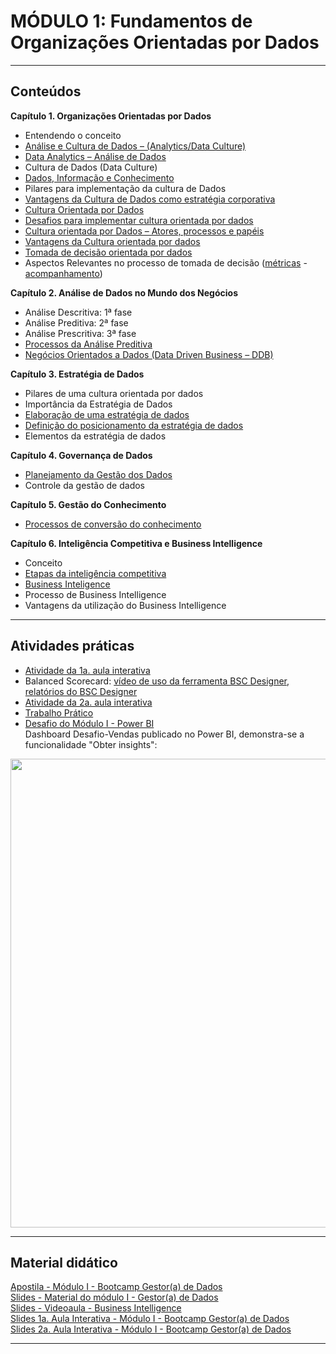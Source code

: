 # MÓDULO 1: Fundamentos de Organizações Orientadas por Dados  

---  

## Conteúdos
**Capítulo 1. Organizações Orientadas por Dados**  
- Entendendo o conceito  
- [Análise e Cultura de Dados – (Analytics/Data Culture)](https://www.ecommercebrasil.com.br/artigos/10-tendencias-de-analytics-para-2019-que-devem-ser-observadas/)
- [Data Analytics – Análise de Dados](https://itforum.com.br/noticias/analise-de-dados-o-atalho-para-as-empresas-em-2019/)  
- Cultura de Dados (Data Culture) 
- [Dados, Informação e Conhecimento](http://www.uel.br/revistas/uel/index.php/informacao/article/view/27940) 
- Pilares para implementação da cultura de Dados
- [Vantagens da Cultura de Dados como estratégia corporativa](https://www.siteware.com.br/gestao-estrategica/indicadores-estrategicos-tatitos-operacionais/)  
- [Cultura Orientada por Dados](https://rockcontent.com/br/blog/cultura-data-driven/) 
- [Desafios para implementar cultura orientada por dados](https://connection.mit.edu/sites/default/files/publication-pdfs/data%20driven%20society%20sci%20amer_0.pdf)
- [Cultura orientada por Dados – Atores, processos e papéis](https://www.thinkwithgoogle.com/intl/pt-br/futuro-do-marketing/novas-tecnologias/sua-empresa-esta-pronta-para-o-futuro-data-driven/)
- [Vantagens da Cultura orientada por dados](https://www.setting.com.br/blog/gestao-empresarial/ferramentas-tomada-decisao/) 
- [Tomada de decisão orientada por dados](https://fsense.com/pt/tomada-de-decisoes-eficiente-entenda-o-peso-da-analise-de-dados/)  
- Aspectos Relevantes no processo de tomada de decisão ([métricas](https://github.com/rosacarla/Data-Analytics-bootcamp-gestor-de-dados/blob/main/modulo%201-GD/outras-praticas/metrica_disponibilidade-dos-servicos.xlsx) - [acompanhamento](https://github.com/rosacarla/Data-Analytics-bootcamp-gestor-de-dados/blob/main/modulo%201-GD/outras-praticas/acompanhamento-planner.jpg))

**Capítulo 2. Análise de Dados no Mundo dos Negócios**  
- Análise Descritiva: 1ª fase 
- Análise Preditiva: 2ª fase  
- Análise Prescritiva: 3ª fase 
- [Processos da Análise Preditiva](https://en.wikipedia.org/wiki/Predictive_analytics#Predictive_models) 
- [Negócios Orientados a Dados (Data Driven Business – DDB)](https://blog.iclinic.com.br/big-data-na-medicina/)  

**Capítulo 3. Estratégia de Dados**  
- Pilares de uma cultura orientada por dados  
- Importância da Estratégia de Dados  
- [Elaboração de uma estratégia de dados](https://www.forbes.com/sites/insights-treasuredata/2019/05/01/the-path-to-personalization/?sh=42e1432c7a76) 
- [Definição do posicionamento da estratégia de dados](https://github.com/rosacarla/Data-Analytics-bootcamp-gestor-de-dados/tree/main/modulo%201-GD/outras-praticas/balanced-scorecard) 
- Elementos da estratégia de dados

**Capítulo 4. Governança de Dados**  
- [Planejamento da Gestão dos Dados](https://github.com/rosacarla/Data-Analytics-bootcamp-gestor-de-dados/blob/main/modulo%201-GD/trabalho-pratico/data-management-dama-dmbok-v2.jpg)  
- Controle da gestão de dados

**Capítulo 5. Gestão do Conhecimento**  
- [Processos de conversão do conhecimento](https://www.ibccoaching.com.br/portal/vida-profissional/quatro-modos-conversao-do-conhecimento-auxilia-na-empresa/)

**Capítulo 6. Inteligência Competitiva e Business Intelligence**  
- Conceito
- [Etapas da inteligência competitiva](https://github.com/rosacarla/Data-Analytics-bootcamp-gestor-de-dados/blob/main/modulo%201-GD/trabalho-pratico/etapas-inteligencia-competitiva.jpg) 
- [Business Inteligence](https://github.com/rosacarla/Data-Analytics-bootcamp-gestor-de-dados/tree/main/modulo%201-GD/pratica-powerBI)
- Processo de Business Intelligence
- Vantagens da utilização do Business Intelligence 


---  


## Atividades práticas
- [Atividade da 1a. aula interativa](https://github.com/rosacarla/Data-Analytics-bootcamp-gestor-de-dados/blob/main/modulo%201-GD/outras-praticas/atividade-aula-interativa1.pdf)  
- Balanced Scorecard: [vídeo de uso da ferramenta BSC Designer](https://github.com/rosacarla/Data-Analytics-bootcamp-gestor-de-dados/blob/main/modulo%201-GD/outras-praticas/balanced-scorecard/Ferramenta_BSC_Designer.gif), [relatórios do BSC Designer](https://github.com/rosacarla/Data-Analytics-bootcamp-gestor-de-dados/tree/main/modulo%201-GD/outras-praticas/balanced-scorecard)  
- [Atividade da 2a. aula interativa](https://github.com/rosacarla/Data-Analytics-bootcamp-gestor-de-dados/blob/main/modulo%201-GD/outras-praticas/atividade-aula-interativa2.pdf)  
- [Trabalho Prático](https://github.com/rosacarla/Data-Analytics-bootcamp-gestor-de-dados/tree/main/modulo%201-GD/trabalho-pratico)  
- [Desafio do Módulo I - Power BI]()  
Dashboard Desafio-Vendas publicado no Power BI, demonstra-se a funcionalidade "Obter insights":
<p align="center">
	<img src="" width="750">
</p>  

---  


## Material didático  
[Apostila - Módulo I - Bootcamp Gestor(a) de Dados](https://github.com/rosacarla/Data-Analytics-bootcamp-gestor-de-dados/blob/main/modulo%201-GD/material-de-aulas/Apostila%20-%20M%C3%B3dulo%201%20-%20Bootcamp%20Gestor(a)%20de%20Dados.pdf)  
[Slides - Material do módulo I - Gestor(a) de Dados](https://github.com/rosacarla/Data-Analytics-bootcamp-gestor-de-dados/blob/main/modulo%201-GD/material-de-aulas/Slides%20-%20Material%20do%20m%C3%B3dulo%201%20-%20Gestor(a)%20de%20dados.pdf)  
[Slides - Videoaula - Business Intelligence](https://github.com/rosacarla/Data-Analytics-bootcamp-gestor-de-dados/blob/main/modulo%201-GD/material-de-aulas/Slides-videoaula-business-intelligence.pdf)  
[Slides 1a. Aula Interativa - Módulo I - Bootcamp Gestor(a) de Dados](https://github.com/rosacarla/Data-Analytics-bootcamp-gestor-de-dados/blob/main/modulo%201-GD/material-de-aulas/Slides%201a%20Aula%20Interativa%20-%20M%C3%B3dulo%201%20-%20Bootcamp%20Gestor(a)%20de%20Dados.pdf)  
[Slides 2a. Aula Interativa - Módulo I - Bootcamp Gestor(a) de Dados](https://github.com/rosacarla/Data-Analytics-bootcamp-gestor-de-dados/blob/main/modulo%201-GD/material-de-aulas/Slides%202a%20Aula%20Interativa%20%E2%88%92%20M%C3%B3dulo%201%20%E2%88%92%20Bootcamp%20Gestor(a)%20de%20Dados.pdf)  


---  
